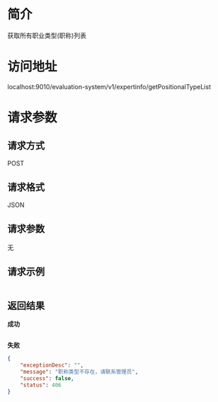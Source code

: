 # 简介
获取所有职业类型(职称)列表

# 访问地址
localhost:9010/evaluation-system/v1/expertinfo/getPositionalTypeList

# 请求参数

## 请求方式
POST

## 请求格式
JSON

## 请求参数
无

## 请求示例
```json

```

## 返回结果
**成功**
```json

```

**失败**
```json
{
    "exceptionDesc": "",
    "message": "职称类型不存在，请联系管理员",
    "success": false,
    "status": 406
}
```